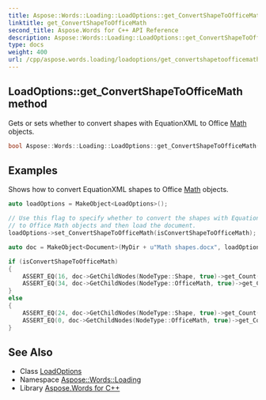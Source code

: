 ```yaml
---
title: Aspose::Words::Loading::LoadOptions::get_ConvertShapeToOfficeMath method
linktitle: get_ConvertShapeToOfficeMath
second_title: Aspose.Words for C++ API Reference
description: Aspose::Words::Loading::LoadOptions::get_ConvertShapeToOfficeMath method. Gets or sets whether to convert shapes with EquationXML to Office Math objects in C++.
type: docs
weight: 400
url: /cpp/aspose.words.loading/loadoptions/get_convertshapetoofficemath/
---
```

## LoadOptions::get_ConvertShapeToOfficeMath method


Gets or sets whether to convert shapes with EquationXML to Office [Math](../../../aspose.words.math/) objects.

```cpp
bool Aspose::Words::Loading::LoadOptions::get_ConvertShapeToOfficeMath() const
```


## Examples



Shows how to convert EquationXML shapes to Office [Math](../../../aspose.words.math/) objects. 
```cpp
auto loadOptions = MakeObject<LoadOptions>();

// Use this flag to specify whether to convert the shapes with EquationXML attributes
// to Office Math objects and then load the document.
loadOptions->set_ConvertShapeToOfficeMath(isConvertShapeToOfficeMath);

auto doc = MakeObject<Document>(MyDir + u"Math shapes.docx", loadOptions);

if (isConvertShapeToOfficeMath)
{
    ASSERT_EQ(16, doc->GetChildNodes(NodeType::Shape, true)->get_Count());
    ASSERT_EQ(34, doc->GetChildNodes(NodeType::OfficeMath, true)->get_Count());
}
else
{
    ASSERT_EQ(24, doc->GetChildNodes(NodeType::Shape, true)->get_Count());
    ASSERT_EQ(0, doc->GetChildNodes(NodeType::OfficeMath, true)->get_Count());
}
```

## See Also

* Class [LoadOptions](../)
* Namespace [Aspose::Words::Loading](../../)
* Library [Aspose.Words for C++](../../../)
